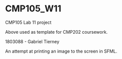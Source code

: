 # CMP105_W11
CMP105 Lab 11 project

Above used as template for CMP202 coursework.

1803088 - Gabriel Tierney

An attempt at printing an image to the screen in SFML.